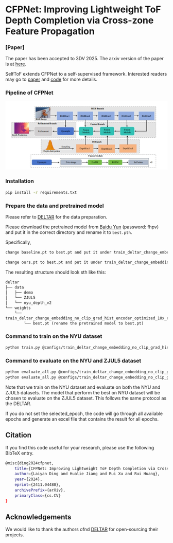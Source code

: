 # CFPNet: Improving Lightweight ToF Depth Completion via Cross-zone Feature Propagation
###  [Paper]

The paper has been accepted to 3DV 2025. The arxiv version of the paper is at [here](https://arxiv.org/pdf/2411.04480).

SelfToF extends CFPNet to a self-supervised framework. Interested readers may go to [paper](https://arxiv.org/abs/2506.13444) and
[code](https://github.com/denyingmxd/CFPNet) for more details.

### Pipeline of CFPNet

![My Project Logo](figs/cfpnet.png)


### Installation
```bash
pip install -r requirements.txt
```

### Prepare the data and pretrained model
Please refer to [DELTAR](https://github.com/zju3dv/deltar) for the data preparation.

Please download the pretrained model from [Baidu Yun](https://pan.baidu.com/s/1wUD3dv-E82oIz5UNjGcpwA) (password: fhpv) and put it in the correct directory and rename it to `best.pth`. 

Specifically, 
```bash
change baseline.pt to best.pt and put it under train_deltar_change_embedding_no_clip_grad_hist_encoder_optimized_10x.pt,
```
```bash
change ours.pt to best.pt and put it under train_deltar_change_embedding_no_clip_grad_hist_encoder_optimized_10x_combine1.pt
```
The resulting structure should look sth like this:
```
deltar
├── data
│   ├── demo
│   └── ZJUL5
│   └── nyu_depth_v2
└── weights
    └── train_deltar_change_embedding_no_clip_grad_hist_encoder_optimized_10x_combine1
        └── best.pt (rename the pretrained model to best.pt)
```

### Command to train on the NYU dataset
```bash
python train.py @configs/train_deltar_change_embedding_no_clip_grad_hist_encoder_optimized_10x_combine1.txt
```


### Command to evaluate on the NYU and ZJUL5 dataset
```bash
python evaluate_all.py @configs/train_deltar_change_embedding_no_clip_grad_hist_encoder_optimized_10x_combine1.txt --selected_epoch best
python evaluate_all.py @configs/train_deltar_change_embedding_no_clip_grad_hist_encoder_optimized_10x_combine1.txt --test_dataset nyu --selected_epoch best
```

Note that we train on the NYU dataset and evaluate on both the NYU and ZJUL5 datasets. The model that perform the best
on NYU dataset will be chosen to evaluate on the ZJUL5 dataset. This follows the same protocol as the DELTAR.

If you do not set the selected_epoch, the code will go through all available epochs and generate an excel file that contains the result for all epochs.



## Citation

If you find this code useful for your research, please use the following BibTeX entry. 

```bash
@misc{ding2024cfpnet,
    title={CFPNet: Improving Lightweight ToF Depth Completion via Cross-zone Feature Propagation},
    author={Laiyan Ding and Hualie Jiang and Rui Xu and Rui Huang},
    year={2024},
    eprint={2411.04480},
    archivePrefix={arXiv},
    primaryClass={cs.CV}
}
```

## Acknowledgements

We would like to thank the authors ofnd [DELTAR](https://github.com/zju3dv/deltar) for open-sourcing their projects.

